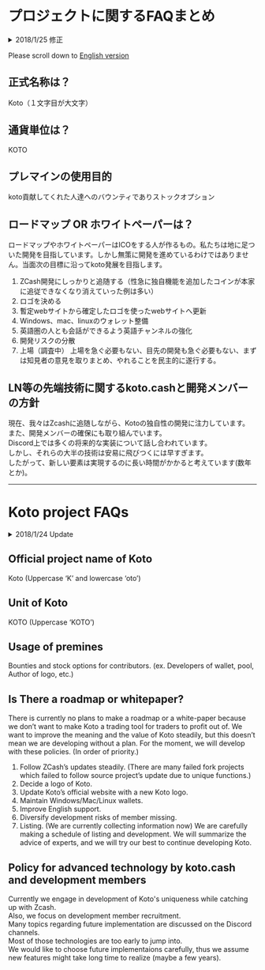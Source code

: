 # プロジェクトに関するFAQまとめ
  
<details>
<summary>2018/1/25 修正</summary>
2018/1/24 更新<br>
2018/1/23 公開<br>
2018/1/20 作成
</details>  

Please scroll down to [English version](#english)  

## 正式名称は？
Koto（１文字目が大文字）

## 通貨単位は？
KOTO

## プレマインの使用目的
koto貢献してくれた人達へのバウンティでありストックオプション

## ロードマップ OR ホワイトペーパーは？
ロードマップやホワイトペーパーはICOをする人が作るもの。私たちは地に足ついた開発を目指しています。しかし無策に開発を進めているわけではありません。当面次の目標に沿ってkoto発展を目指します。

1. ZCash開発にしっかりと追随する（性急に独自機能を追加したコインが本家に追従できなくなり消えていった例は多い）
2. ロゴを決める
3. 暫定webサイトから確定したロゴを使ったwebサイトへ更新
4. Windows、mac、linuxのウォレット整備
5. 英語圏の人とも会話ができるよう英語チャンネルの強化
6. 開発リスクの分散
7. 上場（調査中）
上場を急ぐ必要もない、目先の開発も急ぐ必要もない、まずは知見者の意見を取りまとめ、やれることを民主的に遂行する。

## LN等の先端技術に関するkoto.cashと開発メンバーの方針
現在、我々はZcashに追随しながら、Kotoの独自性の開発に注力しています。  
また、開発メンバーの確保にも取り組んでいます。  
Discord上では多くの将来的な実装について話し合われています。  
しかし、それらの大半の技術は安易に飛びつくには早すぎます。  
したがって、新しい要素は実現するのに長い時間がかかると考えています(数年とか)。  

---

<a name="english"></a>
# Koto project FAQs

<details><summary>2018/1/24 Update</summary>
2018/1/20 Created<br>
2018/1/23 Published<br>
2018/1/23 Revised mistranslation
</details>  

## Official project name of Koto
Koto (Uppercase ‘K’ and lowercase ‘oto’)

## Unit of Koto
KOTO (Uppercase ‘KOTO’)

## Usage of premines
Bounties and stock options for contributors. 
(ex. Developers of wallet, pool, Author of logo, etc.)

## Is There a roadmap or whitepaper?
There is currently no plans to make a roadmap or a white-paper because we don’t want to make Koto a trading tool for traders to profit out of. We want to improve the meaning and the value of Koto steadily, but this doesn’t mean we are developing without a plan. For the moment, we will develop with these policies. (In order of priority.)

1. Follow ZCash’s updates steadily. (There are many failed fork projects which failed to follow source project’s update due to unique functions.)
2. Decide a logo of Koto.
3. Update Koto’s official website with a new Koto logo.
4. Maintain Windows/Mac/Linux wallets.
5. Improve English support.
6. Diversify development risks of member missing.
7. Listing. (We are currently collecting information now)
We are carefully making a schedule of listing and development. We will summarize the advice of experts, and we will try our best to continue developing Koto.

## Policy for advanced technology by koto.cash and development members
Currently we engage in development of Koto's uniqueness while catching up with Zcash.  
Also, we focus on development member recruitment.  
Many topics regarding future implementation are discussed on the Discord channels.  
Most of those technologies are too early to jump into.  
We would like to choose future implementaions carefully, thus we assume new features might take long time to realize (maybe a few years).  
